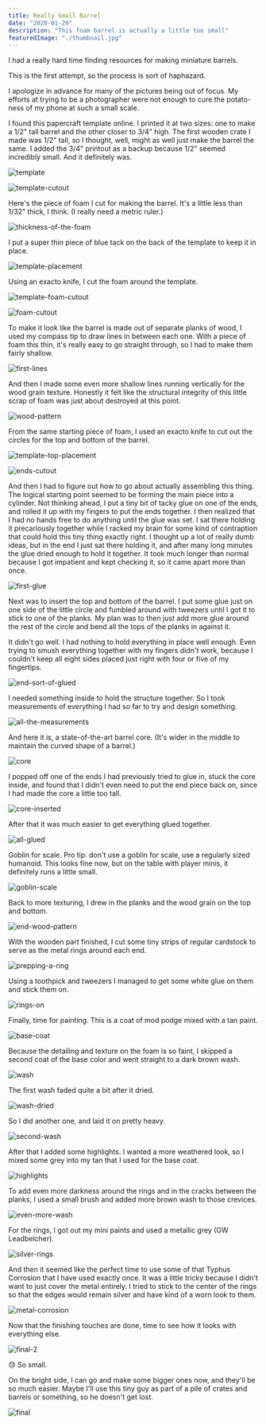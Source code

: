 ```yaml
---
title: Really Small Barrel
date: "2020-01-29"
description: "This foam barrel is actually a little too small"
featuredImage: "./thumbnail.jpg"
---
```


I had a really hard time finding resources for making miniature barrels. 

This is the first attempt, so the process is sort of haphazard.

I apologize in advance for many of the pictures being out of focus. My efforts at trying to be a photographer were not enough to cure the potato-ness of my phone at such a small scale.

I found this papercraft template online. I printed it at two sizes: one to make a 1/2" tall barrel and the other closer to 3/4" high. The first wooden crate I made was 1/2" tall, so I thought, well, might as well just make the barrel the same. I added the 3/4" printout as a backup because 1/2" seemed incredibly small. And it definitely was.

![template](template.jpg)

![template-cutout](template-cutout.jpg)

Here's the piece of foam I cut for making the barrel. It's a little less than 1/32" thick, I think. (I really need a metric ruler.)

![thickness-of-the-foam](thickness-of-the-foam.jpg)

I put a super thin piece of blue tack on the back of the template to keep it in place.

![template-placement](template-placement.jpg)

Using an exacto knife, I cut the foam around the template.

![template-foam-cutout](template-foam-cutout.jpg)

![foam-cutout](foam-cutout.jpg)

To make it look like the barrel is made out of separate planks of wood, I used my compass tip to draw lines in between each one. With a piece of foam this thin, it's really easy to go straight through, so I had to make them fairly shallow.

![first-lines](first-lines.jpg)

And then I made some even more shallow lines running vertically for the wood grain texture. Honestly it felt like the structural integrity of this little scrap of foam was just about destroyed at this point.

![wood-pattern](wood-pattern.jpg)

From the same starting piece of foam, I used an exacto knife to cut out the circles for the top and bottom of the barrel.

![template-top-placement](template-top-placement.jpg)

![ends-cutout](ends-cutout.jpg)

And then I had to figure out how to go about actually assembling this thing. The logical starting point seemed to be forming the main piece into a cylinder. Not thinking ahead, I put a tiny bit of tacky glue on one of the ends, and rolled it up with my fingers to put the ends together. I then realized that I had no hands free to do anything until the glue was set. I sat there holding it precariously together while I racked my brain for some kind of contraption that could hold this tiny thing exactly right. I thought up a lot of really dumb ideas, but in the end I just sat there holding it, and after many long minutes the glue dried enough to hold it together. It took much longer than normal because I got impatient and kept checking it, so it came apart more than once.

![first-glue](first-glue.jpg)

Next was to insert the top and bottom of the barrel. I put some glue just on one side of the little circle and fumbled around with tweezers until I got it to stick to one of the planks. My plan was to then just add more glue around the rest of the circle and bend all the tops of the planks in against it.

It didn't go well. I had nothing to hold everything in place well enough. Even trying to smush everything together with my fingers didn't work, because I couldn't keep all eight sides placed just right with four or five of my fingertips.

![end-sort-of-glued](end-sort-of-glued.jpg)

I needed something inside to hold the structure together. So I took measurements of everything I had so far to try and design something.

![all-the-measurements](all-the-measurements.jpg)

And here it is, a state-of-the-art barrel core. (It's wider in the middle to maintain the curved shape of a barrel.)

![core](core.jpg)

I popped off one of the ends I had previously tried to glue in, stuck the core inside, and found that I didn't even need to put the end piece back on, since I had made the core a little too tall.

![core-inserted](core-inserted.jpg)

After that it was much easier to get everything glued together.

![all-glued](all-glued.jpg)

Goblin for scale. Pro tip: don't use a goblin for scale, use a regularly sized humanoid. This looks fine now, but on the table with player minis, it definitely runs a little small.

![goblin-scale](goblin-scale.jpg)

Back to more texturing, I drew in the planks and the wood grain on the top and bottom.

![end-wood-pattern](end-wood-pattern.jpg)

With the wooden part finished, I cut some tiny strips of regular cardstock to serve as the metal rings around each end.

![prepping-a-ring](prepping-a-ring.jpg)

Using a toothpick and tweezers I managed to get some white glue on them and stick them on.

![rings-on](rings-on.jpg)

Finally, time for painting. This is a coat of mod podge mixed with a tan paint.

![base-coat](base-coat.jpg)

Because the detailing and texture on the foam is so faint, I skipped a second coat of the base color and went straight to a dark brown wash.

![wash](wash.jpg)

The first wash faded quite a bit after it dried.

![wash-dried](wash-dried.jpg)

So I did another one, and laid it on pretty heavy. 

![second-wash](second-wash.jpg)

After that I added some highlights. I wanted a more weathered look, so I mixed some grey into my tan that I used for the base coat.

![highlights](highlights.jpg)

To add even more darkness around the rings and in the cracks between the planks, I used a small brush and added more brown wash to those crevices.

![even-more-wash](even-more-wash.jpg)

For the rings, I got out my mini paints and used a metallic grey (GW Leadbelcher).

![silver-rings](silver-rings.jpg)

And then it seemed like the perfect time to use some of that Typhus Corrosion that I have used exactly once. It was a little tricky because I didn't want to just cover the metal entirely. I tried to stick to the center of the rings so that the edges would remain silver and have kind of a worn look to them.

![metal-corrosion](metal-corrosion.jpg)

Now that the finishing touches are done, time to see how it looks with everything else.

![final-2](final-1.jpg)

😓 So small.

On the bright side, I can go and make some bigger ones now, and they'll be so much easier. Maybe I'll use this tiny guy as part of a pile of crates and barrels or something, so he doesn't get lost.

![final](final.jpg)
